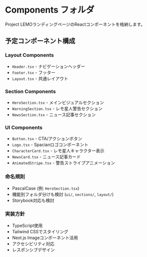 # Components フォルダ

Project LEMOランディングページのReactコンポーネントを格納します。

## 予定コンポーネント構成

### Layout Components
- `Header.tsx` - ナビゲーションヘッダー
- `Footer.tsx` - フッター
- `Layout.tsx` - 共通レイアウト

### Section Components
- `HeroSection.tsx` - メインビジュアルセクション
- `WarningSection.tsx` - レモ星人警告セクション
- `NewsSection.tsx` - ニュース記事セクション

### UI Components
- `Button.tsx` - CTA/アクションボタン
- `Logo.tsx` - Spacianロゴコンポーネント
- `CharacterCard.tsx` - レモ星人キャラクター表示
- `NewsCard.tsx` - ニュース記事カード
- `AnimatedStripe.tsx` - 警告ストライプアニメーション

### 命名規則
- PascalCase (例: `HeroSection.tsx`)
- 機能別フォルダ分けも検討 (`ui/`, `sections/`, `layout/`)
- Storybook対応も検討

### 実装方針
- TypeScript使用
- Tailwind CSSでスタイリング
- Next.js Imageコンポーネント活用
- アクセシビリティ対応
- レスポンシブデザイン